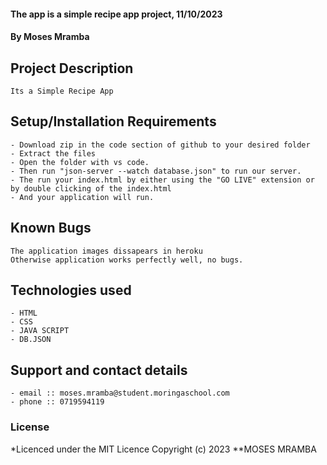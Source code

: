 #### The app is a simple recipe app project, 11/10/2023
#### **By Moses Mramba**
## Project Description
    Its a Simple Recipe App
## Setup/Installation Requirements
    - Download zip in the code section of github to your desired folder
    - Extract the files
    - Open the folder with vs code.
    - Then run "json-server --watch database.json" to run our server.
    - The run your index.html by either using the "GO LIVE" extension or by double clicking of the index.html
    - And your application will run.
       
## Known Bugs
    The application images dissapears in heroku
    Otherwise application works perfectly well, no bugs.

## Technologies used
    - HTML
    - CSS
    - JAVA SCRIPT
    - DB.JSON

## Support and contact details
    - email :: moses.mramba@student.moringaschool.com
    - phone :: 0719594119

### License
*Licenced under the MIT Licence
Copyright (c) 2023 **MOSES MRAMBA